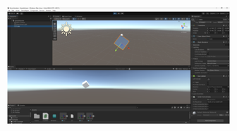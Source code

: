 [![Everything Is AWESOME](https://github.com/Atlanta11/Gyro-Accelerometer-with-mpu6050/blob/main/Schermafbeelding%202024-04-14%20163723.png)](https://youtu.be/gbCLAlYRMBg "Everything Is AWESOME")


